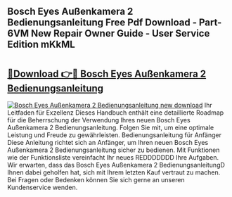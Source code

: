 ## Bosch Eyes Außenkamera 2 Bedienungsanleitung Free Pdf Download - Part-6VM New Repair Owner Guide - User Service Edition mKkML

# <h2><a href="http://df5q0yw.blite.top/?on=Bosch+Eyes+Au%c3%9fenkamera+2+Bedienungsanleitung">🔗Download 👉🔴 Bosch Eyes Außenkamera 2 Bedienungsanleitung</a></h2>

[![Bosch Eyes Außenkamera 2 Bedienungsanleitung new download](https://i.imgur.com/lujVjoI.png)](http://df5q0yw.blite.top/?on=Bosch+Eyes+Au%c3%9fenkamera+2+Bedienungsanleitung)
Ihr Leitfaden für Exzellenz Dieses Handbuch enthält eine detaillierte Roadmap für die Beherrschung der Verwendung Ihres neuen Bosch Eyes Außenkamera 2 Bedienungsanleitung. Folgen Sie mit, um eine optimale Leistung und Freude zu gewährleisten. Bedienungsanleitung für Anfänger Diese Anleitung richtet sich an Anfänger, um Ihren neuen Bosch Eyes Außenkamera 2 Bedienungsanleitung sicher zu bedienen. Mit Funktionen wie der Funktionsliste vereinfacht Ihr neues REDDDDDDD Ihre Aufgaben. Wir erwarten, dass das Bosch Eyes Außenkamera 2 BedienungsanleitungD Ihnen dabei geholfen hat, sich mit Ihrem letzten Kauf vertraut zu machen. Bei Fragen oder Bedenken können Sie sich gerne an unseren Kundenservice wenden.
